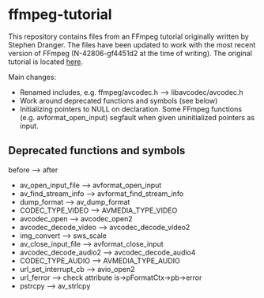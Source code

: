 ffmpeg-tutorial
===============

This repository contains files from an FFmpeg tutorial originally written
by Stephen Dranger.  The files have been updated to work with the most
recent version of FFmpeg (N-42806-gf4451d2 at the time of writing).  The
original tutorial is located [here](http://dranger.com/ffmpeg/).

Main changes:

* Renamed includes, e.g. ffmpeg/avcodec.h --> libavcodec/avcodec.h
* Work around deprecated functions and symbols (see below)
* Initializing pointers to NULL on declaration.  Some FFmpeg functions
  (e.g. avformat_open_input) segfault when given uninitialized pointers 
  as input.

Deprecated functions and symbols
--------------------------------

before --> after

* av_open_input_file --> avformat_open_input
* av_find_stream_info --> avformat_find_stream_info
* dump_format --> av_dump_format
* CODEC_TYPE_VIDEO --> AVMEDIA_TYPE_VIDEO
* avcodec_open --> avcodec_open2
* avcodec_decode_video --> avcodec_decode_video2
* img_convert --> sws_scale
* av_close_input_file --> avformat_close_input
* avcodec_decode_audio2 --> avcodec_decode_audio4
* CODEC_TYPE_AUDIO --> AVMEDIA_TYPE_AUDIO
* url_set_interrupt_cb --> avio_open2
* url_ferror --> check attribute is->pFormatCtx->pb->error
* pstrcpy --> av_strlcpy

